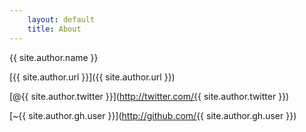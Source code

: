```yaml
---
    layout: default
    title: About
---
```


{{ site.author.name }}

[{{ site.author.url }}]({{ site.author.url }})

[@{{ site.author.twitter }}](http://twitter.com/{{ site.author.twitter }})

[~{{ site.author.gh.user }}](http://github.com/{{ site.author.gh.user }})
